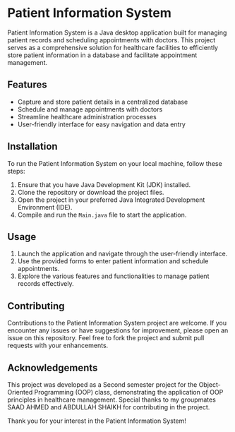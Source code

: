 # Patient Information System

Patient Information System is a Java desktop application built for managing patient records and scheduling appointments with doctors. This project serves as a comprehensive solution for healthcare facilities to efficiently store patient information in a database and facilitate appointment management.

## Features

- Capture and store patient details in a centralized database
- Schedule and manage appointments with doctors
- Streamline healthcare administration processes
- User-friendly interface for easy navigation and data entry

## Installation

To run the Patient Information System on your local machine, follow these steps:

1. Ensure that you have Java Development Kit (JDK) installed.
2. Clone the repository or download the project files.
3. Open the project in your preferred Java Integrated Development Environment (IDE).
4. Compile and run the `Main.java` file to start the application.

## Usage

1. Launch the application and navigate through the user-friendly interface.
2. Use the provided forms to enter patient information and schedule appointments.
3. Explore the various features and functionalities to manage patient records effectively.

## Contributing

Contributions to the Patient Information System project are welcome. If you encounter any issues or have suggestions for improvement, please open an issue on this repository. Feel free to fork the project and submit pull requests with your enhancements.

## Acknowledgements

This project was developed as a Second semester project for the Object-Oriented Programming (OOP) class, demonstrating the application of OOP principles in healthcare management. Special thanks to my groupmates SAAD AHMED and ABDULLAH SHAIKH for contributing in the project.


Thank you for your interest in the Patient Information System!
